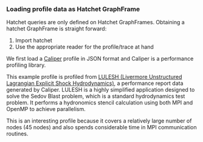 ### Loading profile data as Hatchet GraphFrame

Hatchet queries are only defined on Hatchet GraphFrames. 
Obtaining a hatchet GraphFrame is straight forward:

1. Import hatchet
2. Use the appropriate reader for the profile/trace at hand

We first load a [Caliper](https://github.com/LLNL/Caliper) profile in JSON format and Caliper is a performance profiling library.

This example profile is profiled from [LULESH (Livermore Unstructured Lagrangian Explicit Shock Hydrodynamics)](https://asc.llnl.gov/codes/proxy-apps/lulesh), a performance report data generated by Caliper. LULESH is a highly simplified application designed to solve the Sedov Blast problem, which is a standard hydrodynamics test problem. It performs a hydronomics stencil calculation using both MPI and OpenMP to achieve parallelism. 

This is an interesting profile because it covers a relatively large number of nodes (45 nodes) and also spends considerable time in MPI communication routines.